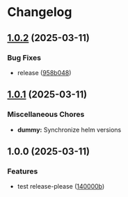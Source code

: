 # Changelog

## [1.0.2](https://github.com/kubecloudscaler/charts/compare/dummy-v1.0.1...dummy-v1.0.2) (2025-03-11)


### Bug Fixes

* release ([958b048](https://github.com/kubecloudscaler/charts/commit/958b0486bb1979e7a5b422fdc365689d50a568f5))

## [1.0.1](https://github.com/kubecloudscaler/charts/compare/dummy-v1.0.0...dummy-v1.0.1) (2025-03-11)


### Miscellaneous Chores

* **dummy:** Synchronize helm versions

## 1.0.0 (2025-03-11)


### Features

* test release-please ([140000b](https://github.com/kubecloudscaler/charts/commit/140000b72f2049e709db0d9b7732d5b93baa0617))
